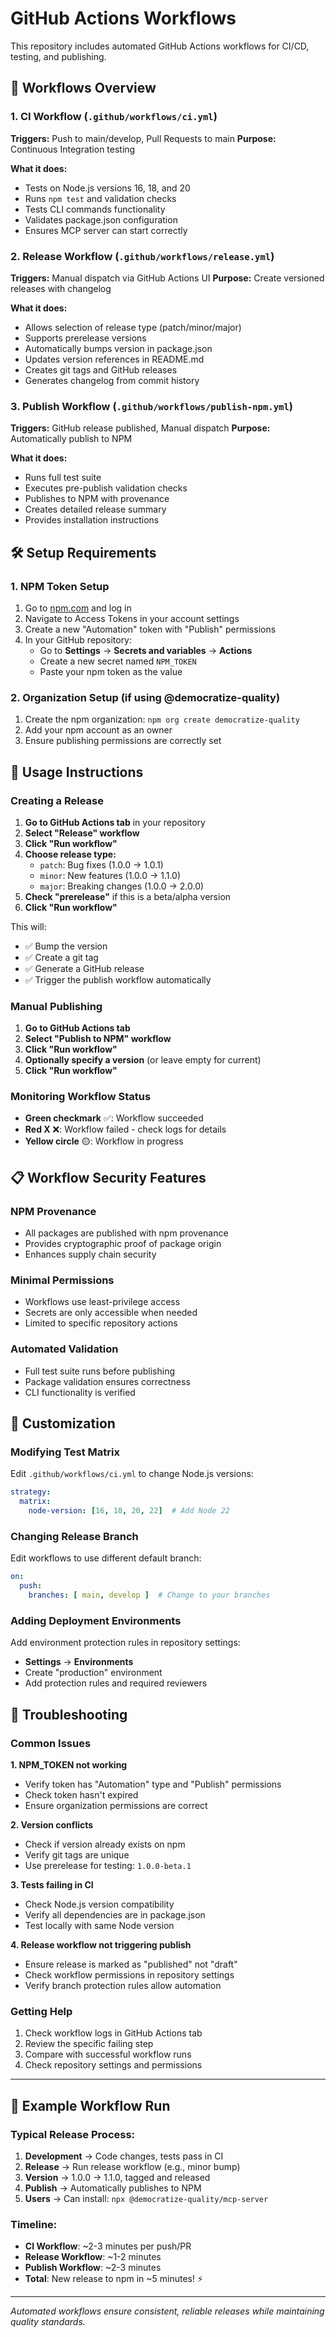 # GitHub Actions Workflows

This repository includes automated GitHub Actions workflows for CI/CD, testing, and publishing.

## 🔄 Workflows Overview

### 1. **CI Workflow** (`.github/workflows/ci.yml`)
**Triggers:** Push to main/develop, Pull Requests to main
**Purpose:** Continuous Integration testing

**What it does:**
- Tests on Node.js versions 16, 18, and 20
- Runs `npm test` and validation checks
- Tests CLI commands functionality
- Validates package.json configuration
- Ensures MCP server can start correctly

### 2. **Release Workflow** (`.github/workflows/release.yml`)
**Triggers:** Manual dispatch via GitHub Actions UI
**Purpose:** Create versioned releases with changelog

**What it does:**
- Allows selection of release type (patch/minor/major)
- Supports prerelease versions
- Automatically bumps version in package.json
- Updates version references in README.md
- Creates git tags and GitHub releases
- Generates changelog from commit history

### 3. **Publish Workflow** (`.github/workflows/publish-npm.yml`)
**Triggers:** GitHub release published, Manual dispatch
**Purpose:** Automatically publish to NPM

**What it does:**
- Runs full test suite
- Executes pre-publish validation checks
- Publishes to NPM with provenance
- Creates detailed release summary
- Provides installation instructions

## 🛠️ Setup Requirements

### 1. NPM Token Setup
1. Go to [npm.com](https://www.npmjs.com/) and log in
2. Navigate to Access Tokens in your account settings
3. Create a new "Automation" token with "Publish" permissions
4. In your GitHub repository:
   - Go to **Settings** → **Secrets and variables** → **Actions**
   - Create a new secret named `NPM_TOKEN`
   - Paste your npm token as the value

### 2. Organization Setup (if using @democratize-quality)
1. Create the npm organization: `npm org create democratize-quality`
2. Add your npm account as an owner
3. Ensure publishing permissions are correctly set

## 🚀 Usage Instructions

### Creating a Release

1. **Go to GitHub Actions tab** in your repository
2. **Select "Release" workflow**
3. **Click "Run workflow"**
4. **Choose release type:**
   - `patch`: Bug fixes (1.0.0 → 1.0.1)
   - `minor`: New features (1.0.0 → 1.1.0)
   - `major`: Breaking changes (1.0.0 → 2.0.0)
5. **Check "prerelease"** if this is a beta/alpha version
6. **Click "Run workflow"**

This will:
- ✅ Bump the version
- ✅ Create a git tag
- ✅ Generate a GitHub release
- ✅ Trigger the publish workflow automatically

### Manual Publishing

1. **Go to GitHub Actions tab**
2. **Select "Publish to NPM" workflow**
3. **Click "Run workflow"**
4. **Optionally specify a version** (or leave empty for current)
5. **Click "Run workflow"**

### Monitoring Workflow Status

- **Green checkmark** ✅: Workflow succeeded
- **Red X** ❌: Workflow failed - check logs for details
- **Yellow circle** 🟡: Workflow in progress

## 📋 Workflow Security Features

### NPM Provenance
- All packages are published with npm provenance
- Provides cryptographic proof of package origin
- Enhances supply chain security

### Minimal Permissions
- Workflows use least-privilege access
- Secrets are only accessible when needed
- Limited to specific repository actions

### Automated Validation
- Full test suite runs before publishing
- Package validation ensures correctness
- CLI functionality is verified

## 🔧 Customization

### Modifying Test Matrix
Edit `.github/workflows/ci.yml` to change Node.js versions:
```yaml
strategy:
  matrix:
    node-version: [16, 18, 20, 22]  # Add Node 22
```

### Changing Release Branch
Edit workflows to use different default branch:
```yaml
on:
  push:
    branches: [ main, develop ]  # Change to your branches
```

### Adding Deployment Environments
Add environment protection rules in repository settings:
- **Settings** → **Environments**
- Create "production" environment
- Add protection rules and required reviewers

## 🐛 Troubleshooting

### Common Issues

**1. NPM_TOKEN not working**
- Verify token has "Automation" type and "Publish" permissions
- Check token hasn't expired
- Ensure organization permissions are correct

**2. Version conflicts**
- Check if version already exists on npm
- Verify git tags are unique
- Use prerelease for testing: `1.0.0-beta.1`

**3. Tests failing in CI**
- Check Node.js version compatibility
- Verify all dependencies are in package.json
- Test locally with same Node version

**4. Release workflow not triggering publish**
- Ensure release is marked as "published" not "draft"
- Check workflow permissions in repository settings
- Verify branch protection rules allow automation

### Getting Help

1. Check workflow logs in GitHub Actions tab
2. Review the specific failing step
3. Compare with successful workflow runs
4. Check repository settings and permissions

---

## 📖 Example Workflow Run

### Typical Release Process:
1. **Development** → Code changes, tests pass in CI
2. **Release** → Run release workflow (e.g., minor bump)
3. **Version** → 1.0.0 → 1.1.0, tagged and released
4. **Publish** → Automatically publishes to NPM
5. **Users** → Can install: `npx @democratize-quality/mcp-server`

### Timeline:
- **CI Workflow**: ~2-3 minutes per push/PR
- **Release Workflow**: ~1-2 minutes 
- **Publish Workflow**: ~2-3 minutes
- **Total**: New release to npm in ~5 minutes! ⚡

---

*Automated workflows ensure consistent, reliable releases while maintaining quality standards.*
